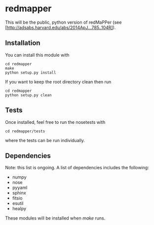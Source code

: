 redmapper
=========
This will be the public, python version of redMaPPer (see
[http://adsabs.harvard.edu/abs/2014ApJ...785..104R]).

Installation
------------
You can install this module with
```
cd redmapper
make
python setup.py install
```

If you want to keep the root directory clean then run
```
cd redmapper
python setup.py clean
```

Tests
-----
Once installed, feel free to run the nosetests with
```
cd redmapper/tests
```
where the tests can be run individually.

Dependencies
------------
Note: this list is ongoing. A list of dependencies includes
the following:
* numpy
* nose
* pyyaml
* sphinx
* fitsio
* esutil
* healpy

These modules will be installed when _make_ runs.